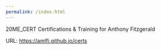 ```yaml
---
permalink: /index.html
---
```



20ME_CERT
Certifications & Training for Anthony Fitzgerald


URL:
https://amlfi.github.io/certs

